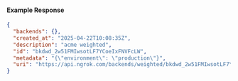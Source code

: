 <!-- Code generated for API Clients. DO NOT EDIT. -->
#### Example Response
```json
{
  "backends": {},
  "created_at": "2025-04-22T10:08:35Z",
  "description": "acme weighted",
  "id": "bkdwd_2w51FMIwsotLF7YCoeIxFNVFcLW",
  "metadata": "{\"environment\": \"production\"}",
  "uri": "https://api.ngrok.com/backends/weighted/bkdwd_2w51FMIwsotLF7YCoeIxFNVFcLW"
}

